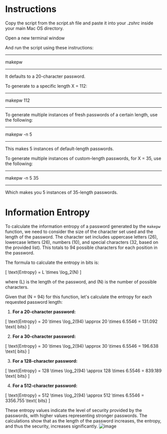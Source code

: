 # Instructions

Copy the script from the *script.sh* file and paste it into your *.zshrc* inside your main Mac OS directory. 

Open a new terminal window

And run the script using these instructions:

***
makepw
***

It defaults to a 20-character password. 

To generate to a specific length X = 112:

***
makepw 112
***

To generate multiple instances of fresh passwords of a certain length, use the following:

***
makepw -n 5
***

This makes 5 instances of default-length passwords.

To generate multiple instances of custom-length passwords, for X = 35, use the following:

***
makepw -n 5 35
***

Which makes you 5 instances of 35-length passwords. 

# Information Entropy

To calculate the information entropy of a password generated by the `makepw` function, we need to consider the size of the character set used and the length of the password. The character set includes uppercase letters (26), lowercase letters (26), numbers (10), and special characters (32, based on the provided list). This totals to 94 possible characters for each position in the password.

The formula to calculate the entropy in bits is:

\[ \text{Entropy} = L \times \log_2(N) \]

where \(L\) is the length of the password, and \(N\) is the number of possible characters. 

Given that \(N = 94\) for this function, let's calculate the entropy for each requested password length:

1. **For a 20-character password:**

\[ \text{Entropy} = 20 \times \log_2(94) \approx 20 \times 6.5546 = 131.092 \text{ bits} \]

2. **For a 30-character password:**

\[ \text{Entropy} = 30 \times \log_2(94) \approx 30 \times 6.5546 = 196.638 \text{ bits} \]

3. **For a 128-character password:**

\[ \text{Entropy} = 128 \times \log_2(94) \approx 128 \times 6.5546 = 839.189 \text{ bits} \]

4. **For a 512-character password:**

\[ \text{Entropy} = 512 \times \log_2(94) \approx 512 \times 6.5546 = 3356.755 \text{ bits} \]

These entropy values indicate the level of security provided by the passwords, with higher values representing stronger passwords. The calculations show that as the length of the password increases, the entropy, and thus the security, increases significantly.
![image](https://github.com/Proclus01/password-gen-for-zsh/assets/95269427/cead2570-26d4-4eff-9637-35982dfa5874)
